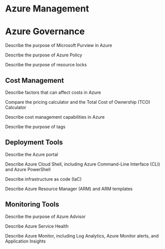 # Azure Management

# Azure Governance
Describe the purpose of Microsoft Purview in Azure

Describe the purpose of Azure Policy

Describe the purpose of resource locks

## Cost Management
Describe factors that can affect costs in Azure

Compare the pricing calculator and the Total Cost of Ownership (TCO) Calculator

Describe cost management capabilities in Azure

Describe the purpose of tags

## Deployment Tools

Describe the Azure portal

Describe Azure Cloud Shell, including Azure Command-Line Interface (CLI) and Azure PowerShell

Describe infrastructure as code (IaC)

Describe Azure Resource Manager (ARM) and ARM templates

## Monitoring Tools

Describe the purpose of Azure Advisor

Describe Azure Service Health

Describe Azure Monitor, including Log Analytics, Azure Monitor alerts, and Application Insights
